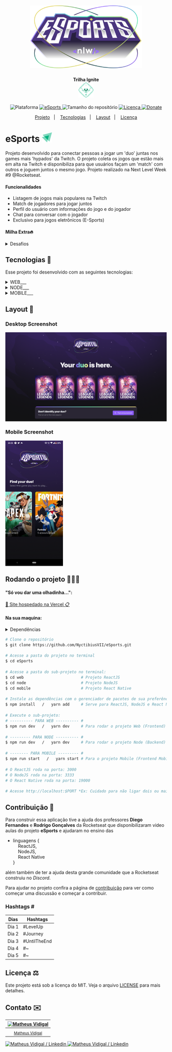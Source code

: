 <h1 align="center">
    <img src="./.github/logo-full.svg" width="350" alt="Logo eSports">
</h1>
<h4 align="center">
    Trilha Ignite<br><img src="./.github/logo-ignite.svg" height="48" alt="Logo Ignite">
</h4>
<!-- <h4 align="center">Projeto web construído durante o Next Level Week #09-Ignite com a Rocketseat/DiegoFernandes | Rodrigo Gonçalves.</h4> -->
<p align="center">
    <img alt="Plataforma" src="https://img.shields.io/static/v1?label=Plataforma&message=Mobile/PC&labelColor=9572FC&color=9572FC">
    <a href="https://lp.rocketseat.com.br/nlw">
        <img alt="eSports" src="https://img.shields.io/badge/eSports-NLW 9.0-333?logo=data:image/png;base64,iVBORw0KGgoAAAANSUhEUgAAABAAAAAQCAMAAAAoLQ9TAAAALVBMVEVHcExxWsF0XMJzXMJxWcFsUsD///9jRrzY0u6Xh9Gsn9n39fyMecy0qd2bjNJWBT0WAAAABHRSTlMA2Do606wF2QAAAGlJREFUGJVdj1cWwCAIBLEsRU3uf9xobDH8+GZwUYi8i6ucJwrxKE+7D0G9Q4vlYqtmCSjndr4CgCgzlyFgfKfKCVO0LrPKjmiqMxGXkJwNnXskqWG+1oSM+BSwD8f29YLNjvx/OQrn+g99oQSoNmt3PgAAAABJRU5ErkJggg==&labelColor=61BCCA&color=61BCCA"></img>
    </a>
    <img alt="Tamanho do repositório" src="https://img.shields.io/github/repo-size/NyctibiusVII/eSports?labelColor=43E7AD&color=43E7AD">
    <a href="https://github.com/NyctibiusVII/eSports/blob/main/LICENSE">
        <img alt="Licença" src="https://img.shields.io/static/v1?label=License&message=MIT&labelColor=95dd83&color=95dd83">
    </a>
    <a href="https://picpay.me/Matheus_nyctibius_vii">
        <img alt="Donate" src="https://img.shields.io/static/v1?label=$&message=Donate&labelColor=E2D45C&color=E2D45C">
    </a>
</p>
<p align="center">
    <a href="#esports-">Projeto</a>&nbsp;&nbsp;&nbsp;|&nbsp;&nbsp;&nbsp;
    <a href="#tecnologias-">Tecnologias</a>&nbsp;&nbsp;&nbsp;|&nbsp;&nbsp;&nbsp;
    <a href="#layout-">Layout</a>&nbsp;&nbsp;&nbsp;|&nbsp;&nbsp;&nbsp;
    <a href="#licença-%EF%B8%8F">Licença</a>
</p>
<!--
<p align="center">
    <a href="README.md">Inglês</a>
    ·
    <a href="README-pt.md">Português</a>
</p>
-->

# eSports <img src="./.github/logo-icon-ignite.svg" width="32" alt="Logo icon Ignite">
Projeto desenvolvido para conectar pessoas a jogar um 'duo' juntas nos games mais 'hypados' da Twitch. O projeto coleta os jogos que estão mais em alta na Twitch e disponibiliza para que usuários façam um 'match' com outros e joguem juntos o mesmo jogo. Projeto realizado na Next Level Week #9 @Rocketseat.

#### Funcionalidades
* Listagem de jogos mais populares na Twitch
* Match de jogadores para jogar juntos
* Perfil do usuário com informações do jogo e do jogador
* Chat para conversar com o jogador
* Exclusivo para jogos eletrônicos (E-Sports)

#### Milha Extra🔥
<details>
    <summary>Desafios</summary>

```
GERAL:
    ✔ - Documentar bem o projeto
    ✖ - Completar os desafios

DESKTOP:
    ✖ - NO AR (Online / Vercel)
    ✖ - SEO:
        ✖ - Texto para <noscript />
        ✖ - Shortcut icon
        ✔ - Meta tags:
            ✔ - Facebook (og:~)
            ✔ - Twitter (twitter:~)
    ✖ - Melhorar o estilo:
        ✔ - Mobile First
        ✔ - Responsividade
        ✔ - Design
        ✖ - Trocar o tema da aplicação:
            ✖ - Light
            ✔ - Dark
            ✖ - Imagens adaptadas para o 'light e dark'
        ✖ - Animações (framer-motion)
        ✖ - Cores:
            ✖ - Seleção do mouse (:selection)
            ✖ - Adaptadas para daltônicos
    ✖ - Acessibilidade:
        ✖ - Navegação por TAB / SHIFT+TAB
        ✖ - Texto alternativo em imagens
        ✖ - Texto descritivo em title e area-label

MOBILE:
    ✖ - NO AR (Online / Apple Store && Google Play)
    ✖ - Melhorar o estilo:
        ✖ - Design
        ✖ - Trocar o tema da aplicação:
            ✖ - Light
            ✔ - Dark
            ✖ - Imagens adaptadas para o 'light e dark'
        ✖ - Animações (framer-motion)

NODE:
    ✖ - NO AR (Online / Heroku)
    ✔ - ORM (Prisma)
    ✖ - Testes (Jest)
    ✔ - Banco de dados:
        ✔ - SQLite
```
</details>

## Tecnologias 🚀
Esse projeto foi desenvolvido com as seguintes tecnologias:
<details>
    <summary>WEB___</summary>
    <a href='https://reactjs.org'>React</a><br>
    <a href='https://sass-lang.com'>Sass</a><br>
    <a href='https://www.typescriptlang.org'>Typescript</a>
</details>
<details>
    <summary>NODE___</summary>
    <a href='https://nodejs.org/pt-br'>Node</a><br>
    <a href='https://www.prisma.io'>Prisma</a><br>
    <a href='https://www.typescriptlang.org'>Typescript</a>
</details>
<details>
    <summary>MOBILE___</summary>
    <a href='https://expo.dev'>Expo</a><br>
    <a href='https://reactnative.dev'>React Native</a><br>
    <a href='https://www.typescriptlang.org'>Typescript</a><br>
    <a href='https://axios-http.com/docs/intro'>Axios</a>
</details>

## Layout 🚧
### Desktop Screenshot
<div style="display: flex; flex-direction: 'column'; align-items: 'center';">
    <img width="580px" src="./.github/desktop.png">
</div>

### Mobile Screenshot
<div style="display: flex; flex-direction: 'row';">
    <img width=180px" src="./.github/mobile.png">
</div>
    <!-- IMGS
      ------------------------------
      Web
      Mobile
      ------------------------------
    -->

## Rodando o projeto 🚴🏻‍♂️
#### "Só vou dar uma olhadinha...":
  <a href="https://esports-nyctibiusvii.vercel.app">💬 Site hospedado na Vercel 📋</a>

#### Na sua maquina:
<details>
    <summary>Dependências</summary>

```json
  ------- WEB -------
  "dependencies": {
    "next": "12.3.0",
    "next-themes": "^0.2.1",
    "phosphor-react": "^1.4.1",
    "react": "18.2.0",
    "react-dom": "18.2.0",
    "sass": "^1.54.9"
  },
  "devDependencies": {
    "@types/node": "18.7.16",
    "@types/react": "18.0.19",
    "@types/react-dom": "18.0.6",
    "eslint": "8.23.1",
    "eslint-config-next": "12.3.0",
    "next-sitemap": "^3.1.22",
    "typescript": "4.8.3"
  }

  ------- NODE -------
  "dependencies": {
    "@prisma/client": "^4.3.1",
    "cors": "^2.8.5",
    "express": "^4.18.1"
  },
  "devDependencies": {
    "@types/cors": "^2.8.12",
    "@types/express": "^4.17.13",
    "prisma": "^4.3.1",
    "ts-node-dev": "^2.0.0",
    "typescript": "^4.8.3"
  }

  ------- MOBILE -------
  "dependencies": {
    "@expo-google-fonts/inter": "^0.2.2",
    "expo": "~46.0.9",
    "expo-font": "^10.2.0",
    "expo-linear-gradient": "^11.4.0",
    "expo-status-bar": "~1.4.0",
    "react": "18.0.0",
    "react-dom": "18.0.0",
    "react-native": "0.69.5",
    "react-native-safe-area-context": "^4.3.3",
    "react-native-web": "~0.18.7"
  },
  "devDependencies": {
    "@babel/core": "^7.12.9",
    "@types/react": "~18.0.14",
    "@types/react-native": "~0.69.1",
    "typescript": "~4.3.5"
  }
```
> Ex: `$ npm install _____` ou `$ yarn add _____` para instalar as dependências

> Utilize a tag `-D` para instalar as dependências de desenvolvimento.<br>
> Utilize a tag `@types` para instalar o suporte a Typescript.<br>
> Utilize a tag `@latest` para instalar a versão mais recente.
</details>

```bash
# Clone o repositório
$ git clone https://github.com/NyctibiusVII/eSports.git

# Acesse a pasta do projeto no terminal
$ cd eSports

# Acesse a pasta do sub-projeto no terminal:
$ cd web                         # Projeto ReactJS
$ cd node                        # Projeto NodeJS
$ cd mobile                      # Projeto React Native

# Instale as dependências com o gerenciador de pacotes de sua preferência
$ npm install   /   yarn add     # Serve para ReactJS, NodeJS e React Native

# Execute o sub-projeto:
# ---------- PARA WEB ---------- #
$ npm run dev   /   yarn dev     # Para rodar o projeto Web (Frontend)

# --------- PARA NODE ---------- #
$ npm run dev   /   yarn dev     # Para rodar o projeto Node (Backend)

# -------- PARA MOBILE --------- #
$ npm run start   /   yarn start # Para o projeto Mobile (Frontend Mobile)

# O ReactJS roda na porta: 3000
# O NodeJS roda na porta: 3333
# O React Native roda na porta: 19000

# Acesse http://localhost:$PORT *Ex: Cuidado para não ligar dois ou mais projetos na mesma porta, pois o servidor pode não iniciar.
```

## Contribuição 💭
Para construir essa aplicação tive a ajuda dos professores **Diego Fernandes** e **Rodrigo Gonçalves** da Rocketseat que disponibilizaram video aulas do projeto **eSports** e ajudaram no ensino das<br>
- linguagens {<br>
&nbsp;&nbsp;&nbsp;&nbsp;ReactJS,<br>
&nbsp;&nbsp;&nbsp;&nbsp;NodeJS,<br>
&nbsp;&nbsp;&nbsp;&nbsp;React Native<br>
}

além também de ter a ajuda desta grande comunidade que a Rocketseat construiu no *Discord*.

Para ajudar no projeto confira a página de [contribuição](./CONTRIBUTING) para ver como começar uma discussão e começar a contribuir.

### Hashtags \#
| Dias  | Hashtags           |
|-------|--------------------|
| Dia 1 | #LevelUp           |
| Dia 2 | #Journey           |
| Dia 3 | #UntilTheEnd       |
| Dia 4 | #~                 |
| Dia 5 | #~                 |

## Licença ⚖️
Este projeto está sob a licença do MIT. Veja o arquivo [LICENSE](https://github.com/NyctibiusVII/eSports/blob/main/LICENSE) para mais detalhes.

## Contato ✉️
| [![Matheus Vidigal](https://github.com/NyctibiusVII.png?size=100)](https://github.com/NyctibiusVII) |
| :---: |
| <sub>[Matheus Vidigal](https://github.com/NyctibiusVII)</sub> |

<p align="left">
    <a href="https://www.linkedin.com/in/matheus-vidigal-nyctibiusvii/">
        <img alt="Matheus Vidigal / Linkedin" src="https://img.shields.io/badge/-Matheus Vidigal-333?style=flat&logo=Linkedin&logoColor=fff&color=9572FC" />
    </a>
    <a href="https://mail.google.com/mail/u/1/#inbox?compose=GTvVlcSGLCKpKJfwPsKKqzXBplKkGtCLvCQcFWdWxCxQFfkHzzjVkgzrMFPBgKBmWFHvrjrCsMqSH">
        <img alt="Matheus Vidigal / Linkedin" src="https://img.shields.io/badge/-Matheus Vidigal-333?style=flat&logo=Gmail&logoColor=ffffff&color=43E7AD" />
    </a>
</p>